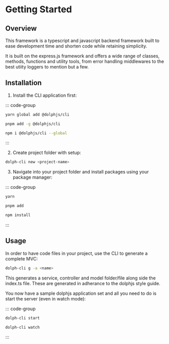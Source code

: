 # Getting Started

## Overview

This framework is a typescript and javascript backend framework built to ease development time and shorten code while retaining simplicity.

It is built on the express.js framework and offers a wide range of classes, methods, functions and utility tools, from error handling middlewares to the best utiity loggers to mention but a few.

## Installation

1. Install the CLI application first:

::: code-group

```sh [yarn]
yarn global add @dolphjs/cli
```

```sh [pnpm]
pnpm add -g @dolphjs/cli
```

```sh [npm]
npm i @dolphjs/cli --global
```

:::

2. Create project folder with setup:

```sh
dolph-cli new <project-name>
```

3. Navigate into your project folder and install packages using your package manager:

::: code-group

```sh [yarn]
yarn
```

```sh [pnpm]
pnpm add
```

```sh [npm]
npm install
```

:::

## Usage

In order to have code files in your project, use the CLI to generate a complete MVC:

```sh
dolph-cli g -a <name>
```

This generates a service, controller and model folder/file along side the index.ts file. These are generated in adherance to the dolphjs style guide.

You now have a sample dolphjs application set and all you need to do is start the server (even in watch mode):

::: code-group

```sh [start]
dolph-cli start
```

```sh [watch]
dolph-cli watch
```

:::
